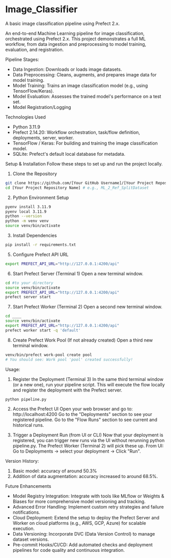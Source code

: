 # Image_Classifier
A basic image classification pipeline using Prefect 2.x. 

An end-to-end Machine Learning pipeline for image classification, orchestrated using Prefect 2.x. This project demonstrates a full ML workflow, from data ingestion and preprocessing to model training, evaluation, and registration. 

Pipeline Stages:
- Data Ingestion: Downloads or loads image datasets.
- Data Preprocessing: Cleans, augments, and prepares image data for model training.
- Model Training: Trains an image classification model (e.g., using TensorFlow/Keras).
- Model Evaluation: Assesses the trained model's performance on a test set.
- Model Registration/Logging

Technologies Used
- Python 3.11.9
- Prefect 2.14.20: Workflow orchestration, task/flow definition, deployments, server, worker.
- TensorFlow / Keras: For building and training the image classification model.
- SQLite: Prefect's default local database for metadata.


Setup & Installation
Follow these steps to set up and run the project locally.
1. Clone the Repository

```Bash
git clone https://github.com/[Your GitHub Username]/[Your Project Repository Name].git
cd [Your Project Repository Name] # e.g., ML_2_Ref_SplitDataset
```

2. Python Environment Setup

```Bash
pyenv install 3.11.9
pyenv local 3.11.9
python --version
python -m venv venv
source venv/bin/activate
```

3. Install Dependencies
```Bash
pip install -r requirements.txt
```

5. Configure Prefect API URL

```Bash
export PREFECT_API_URL="http://127.0.0.1:4200/api"
```

6. Start Prefect Server (Terminal 1)
Open a new terminal window.

```Bash
cd #to your directory
source venv/bin/activate 
export PREFECT_API_URL="http://127.0.0.1:4200/api"
prefect server start
```

7. Start Prefect Worker (Terminal 2)
Open a second new terminal window.
```Bash
cd ____
source venv/bin/activate 
export PREFECT_API_URL="http://127.0.0.1:4200/api"
prefect worker start -q 'default'
```

8. Create Prefect Work Pool (If not already created)
Open a third new terminal window.
```Bash
venv/bin/prefect work-pool create pool
# You should see: Work pool 'pool' created successfully!
```

Usage: 
1. Register the Deployment (Terminal 3)
In the same third terminal window (or a new one), run your pipeline script. This will execute the flow locally and register the deployment with the Prefect server.
```Bash
python pipeline.py
```

2. Access the Prefect UI
Open your web browser and go to: http://localhost:4200
Go to the "Deployments" section to see your registered pipeline.
Go to the "Flow Runs" section to see current and historical runs.

3. Trigger a Deployment Run (from UI or CLI)
Now that your deployment is registered, you can trigger new runs via the UI without rerunning python pipeline.py. The Prefect Worker (Terminal 2) will pick these up.
From UI: Go to Deployments -> select your deployment -> Click "Run".

Version History:
1. Basic model: accuracy of around 50.3%
2. Addition of data augmentation: accuracy increased to around 68.5%. 

Future Enhancements
- Model Registry Integration: Integrate with tools like MLflow or Weights & Biases for more comprehensive model versioning and tracking.
- Advanced Error Handling: Implement custom retry strategies and failure notifications.
- Cloud Deployment: Extend the setup to deploy the Prefect Server and Worker on cloud platforms (e.g., AWS, GCP, Azure) for scalable execution.
- Data Versioning: Incorporate DVC (Data Version Control) to manage dataset versions.
- Pre-commit Hooks/CI/CD: Add automated checks and deployment pipelines for code quality and continuous integration.

